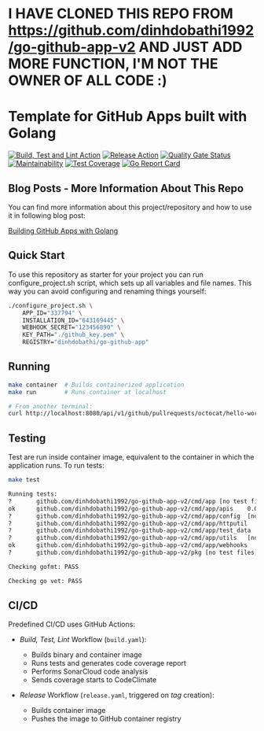 
# I HAVE CLONED THIS REPO FROM  https://github.com/dinhdobathi1992/go-github-app-v2 AND JUST ADD MORE FUNCTION, I'M NOT THE OWNER OF ALL CODE :)

# Template for GitHub Apps built with Golang

[![Build, Test and Lint Action](https://github.com/dinhdobathi1992/go-github-app-v2/workflows/Build,%20Test,%20Lint/badge.svg)](https://github.com/dinhdobathi1992/go-github-app-v2/workflows/Build,%20Test,%20Lint/badge.svg)
[![Release Action](https://github.com/dinhdobathi1992/go-github-app-v2/workflows/Release/badge.svg)](https://github.com/https://github.com/dinhdobathi1992/go-github-app-v2/workflows/Release/badge.svg)
[![Quality Gate Status](https://sonarcloud.io/api/project_badges/measure?project=MartinHeinz_go-github-app&metric=alert_status)](https://sonarcloud.io/summary/new_code?id=MartinHeinz_go-github-app)
[![Maintainability](https://api.codeclimate.com/v1/badges/05a671e6cc9b25ddd1e5/maintainability)](https://codeclimate.com/github/dinhdobathi1992/go-github-app-v2/maintainability)
[![Test Coverage](https://api.codeclimate.com/v1/badges/05a671e6cc9b25ddd1e5/test_coverage)](https://codeclimate.com/github/dinhdobathi1992/go-github-app-v2/test_coverage)
[![Go Report Card](https://goreportcard.com/badge/github.com/dinhdobathi1992/go-github-app-v2)](https://goreportcard.com/report/github.com/dinhdobathi1992/go-github-app-v2)

## Blog Posts - More Information About This Repo

You can find more information about this project/repository and how to use it in following blog post:

[Building GitHub Apps with Golang](https://martinheinz.dev/blog/65)

## Quick Start

To use this repository as starter for your project you can run configure_project.sh script, which sets up all variables and file names. This way you can avoid configuring and renaming things yourself:

```bash
./configure_project.sh \
    APP_ID="337794" \
    INSTALLATION_ID="643169445" \
    WEBHOOK_SECRET="123456890" \
    KEY_PATH="./github_key.pem" \
    REGISTRY="dinhdobathi/go-github-app"
```

## Running

```bash
make container  # Builds containerized application
make run        # Runs container at localhost

# From another terminal:
curl http://localhost:8080/api/v1/github/pullrequests/octocat/hello-world
```

## Testing

Test are run inside container image, equivalent to the container in which the application runs. To run tests:

```bash
make test

Running tests:
?   	github.com/dinhdobathi1992/go-github-app-v2/cmd/app	[no test files]
ok  	github.com/dinhdobathi1992/go-github-app-v2/cmd/app/apis	0.010s
?   	github.com/dinhdobathi1992/go-github-app-v2/cmd/app/config	[no test files]
?   	github.com/dinhdobathi1992/go-github-app-v2/cmd/app/httputil	[no test files]
?   	github.com/dinhdobathi1992/go-github-app-v2/cmd/app/test_data	[no test files]
?   	github.com/dinhdobathi1992/go-github-app-v2/cmd/app/utils	[no test files]
ok  	github.com/dinhdobathi1992/go-github-app-v2/cmd/app/webhooks	0.006s
?   	github.com/dinhdobathi1992/go-github-app-v2/pkg	[no test files]

Checking gofmt: PASS

Checking go vet: PASS
```

## CI/CD

Predefined CI/CD uses GitHub Actions:

- _Build, Test, Lint_ Workflow (`build.yaml`):
    - Builds binary and container image
    - Runs tests and generates code coverage report
    - Performs SonarCloud code analysis
    - Sends coverage starts to CodeClimate

- _Release_ Workflow (`release.yaml`, triggered on _tag_ creation):
    - Builds container image
    - Pushes the image to GitHub container registry
